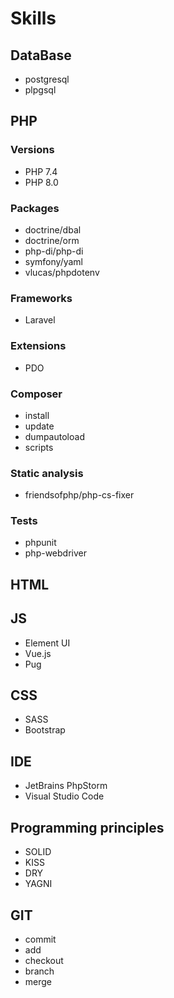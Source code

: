 # Skills

## DataBase
- postgresql
- plpgsql

## PHP

### Versions
- PHP 7.4
- PHP 8.0

### Packages
- doctrine/dbal
- doctrine/orm
- php-di/php-di
- symfony/yaml
- vlucas/phpdotenv

### Frameworks
- Laravel

### Extensions
- PDO

### Composer
- install
- update
- dumpautoload
- scripts

### Static analysis
- friendsofphp/php-cs-fixer

### Tests
- phpunit
- php-webdriver

## HTML

## JS
- Element UI
- Vue.js
- Pug

## CSS
- SASS
- Bootstrap


## IDE
- JetBrains PhpStorm
- Visual Studio Code 

## Programming principles
- SOLID
- KISS
- DRY
- YAGNI

## GIT
- commit
- add
- checkout
- branch
- merge
